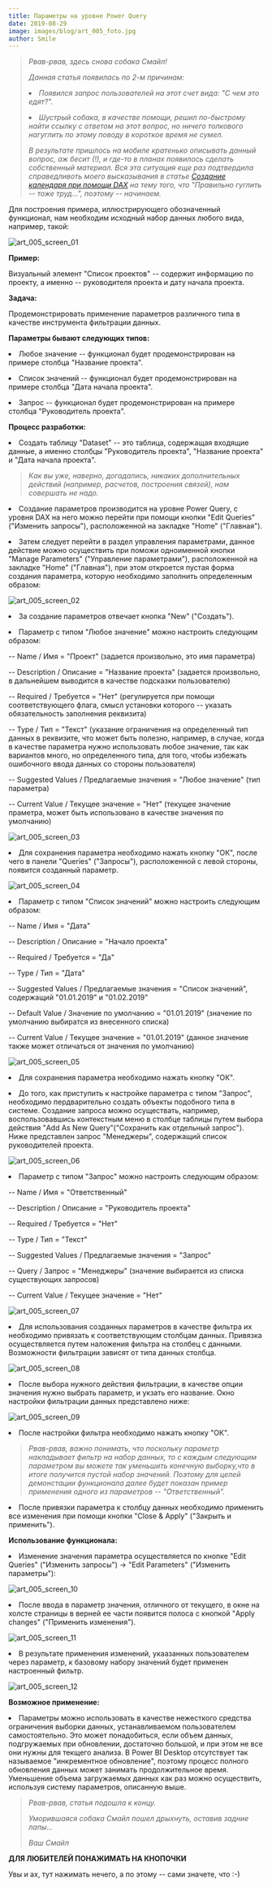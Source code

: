 ```yaml
---
title: Параметры на уровне Power Query
date: 2019-08-29
image: images/blog/art_005_foto.jpg
author: Smile
---
```


> *Рвав-рвав, здесь снова собака Смайл!*
>
> *Данная статья появилась по 2-м причинам:*
>
> **<li>** *Появился запрос пользователей на этот счет вида: "С чем это едят?".*
>
> **<li>** *Шустрый собака, в качестве помощи, решил по-быстрому найти ссылку с ответом на этот вопрос, но ничего толкового нагуглить по этому поводу в короткое время не сумел.* 
>
> *В результате пришлось на мобиле кратенько описывать данный вопрос, аж бесит (!), и где-то в планах появилось сделать собственный материал. Вся эта ситуация еще раз подтвердила справедливоть моего высказывания в статье [Создание календаря при помощи DAX](https://kkadikin.ru/ru/blog/article_001/) на тему того, что "Правильно гуглить -- тоже труд...", поэтому -- начинаем.*

Для построения примера, иллюстрирующего обозначенный функционал, нам необходим исходный набор данных любого вида, например, такой:

![art_005_screen_01](https://kkadikin.ru/images/blog/art_005_screen_1.jpg)


**Пример:**

Визуальный элемент "Список проектов" -- cодержит информацию по проекту, а именно -- руководителя проекта и дату начала проекта.


**Задача:**

Продемонстрировать применение параметров различного типа в качестве инструмента фильтрации данных.


**Параметры бывают следующих типов:** 

**<li>** Любое значение -- функционал будет продемонстрирован на примере столбца "Название проекта".

**<li>** Список значений -- функционал будет продемонстрирован на примере столбца "Дата начала проекта".

**<li>** Запрос -- функционал будет продемонстрирован на примере столбца "Руководитель проекта".


**Процесс разработки:**

**<li>** Создать таблицу "Dataset" -- это таблица, содержащая входящие данные, а именно столбцы "Руководитель проекта", "Название проекта" и "Дата начала проекта".

> *Как вы уже, наверно, догадались, никаких дополнительных действий (например, расчетов, построения связей), нам совершать не надо.*

**<li>** Создание параметров производится на уровне Power Query, с уровня DAX  на него можно перейти при помощи кнопки "Edit Queries" ("Изменить запросы"), расположенной на закладке "Home" ("Главная").

**<li>** Затем следует перейти в раздел управления параметрами, данное действие можно осуществить при поможи одноименной кнопки "Manage Parameters" ("Управление параметрами"), расположенной на закладке "Home" ("Главная"), при этом откроется пустая форма создания  параметра, которую необходимо заполнить определенным образом:

![art_005_screen_02](https://kkadikin.ru/images/blog/art_005_screen_2.jpg)

**<li>** За создание параметров отвечает кнопка "New" ("Создать").

**<li>** Параметр с типом "Любое значение" можно настроить следующим образом:

-- Name / Имя = "Проект" (задается произвольно, это имя параметра)

-- Description / Описание  = "Название проекта" (задается произвольно, в дальнейшем выводится в качестве подсказки пользователю)

-- Required / Требуется  = "Нет" (регулируется при помощи соответствующего флага, смысл установки которого -- указать обязательность заполнения реквизита)

-- Type / Тип  = "Текст" (указание ограничения на определенный тип данных в реквизите, что может быть полезно, например, в случае, когда в качестве параметра нужно использовать любое значение, так как вариантов много, но определенного типа, для того, чтобы избежать ошибочного ввода данных со стороны пользователя)

-- Suggested Values / Предлагаемые значения = "Любое значение" (тип параметра)

-- Current Value / Текущее значение = "Нет" (текущее значение праметра, может быть использовано в качестве значения по умолчанию)

![art_005_screen_03](https://kkadikin.ru/images/blog/art_005_screen_3.jpg)

**<li>** Для сохранения параметра необходимо нажать кнопку "ОК", после чего в панели "Queries" ("Запросы"), расположенной с левой стороны, появится созданный параметр.

![art_005_screen_04](https://kkadikin.ru/images/blog/art_005_screen_4.jpg)

**<li>** Параметр с типом "Список значений" можно настроить следующим образом:

-- Name / Имя = "Дата"

-- Description / Описание  = "Начало проекта"

-- Required / Требуется  = "Да"

-- Type / Тип  = "Дата"

-- Suggested Values / Предлагаемые значения = "Список значений", содержащий "01.01.2019" и "01.02.2019"

-- Default Value / Значение по умолчанию = "01.01.2019" (значение по умолчанию выбиратся из внесенного списка)

-- Current Value / Текущее значение = "01.01.2019" (данное значение также может отличаться от значения по умолчанию)

![art_005_screen_05](https://kkadikin.ru/images/blog/art_005_screen_5.jpg)

**<li>** Для сохранения параметра необходимо нажать кнопку "ОК".

**<li>** До того, как приступить к настройке параметра с типом "Запрос", необходимо пердварительно создать объекты подобного типа в системе. Создание запроса можно осуществать, например, воспользовавшись контекстным меню в столбце таблицы путем выбора действия "Add As New Query"("Сохранить как отдельный запрос"). Ниже представлен запрос "Менеджеры", содержащий список руководителей проекта.

![art_005_screen_06](https://kkadikin.ru/images/blog/art_005_screen_6.jpg)

**<li>** Параметр с типом "Запрос" можно настроить следующим образом:

-- Name / Имя = "Ответственный"

-- Description / Описание  = "Руководитель проекта"

-- Required / Требуется  = "Нет"

-- Type / Тип  = "Текст"

-- Suggested Values / Предлагаемые значения = "Запрос"

-- Query /  Запрос = "Менеджеры" (значение выбирается из списка существующих запросов)

-- Current Value / Текущее значение = "Нет"

![art_005_screen_07](https://kkadikin.ru/images/blog/art_005_screen_7.jpg)

**<li>** Для использования созданных параметров в качестве фильтра их необходимо привязать к соответствующим столбцам данных. Привязка осуществляется путем наложения фильтра на столбец с данными. Возможности фильтрации зависят от типа данных столбца.

![art_005_screen_08](https://kkadikin.ru/images/blog/art_005_screen_8.jpg)

**<li>** После выбора нужного действия фильтрации, в качестве опции значения нужно выбрать параметр, и укзать его название. Окно настройки фильтрации данных представлено ниже:

![art_005_screen_09](https://kkadikin.ru/images/blog/art_005_screen_9.jpg)

**<li>** После настройки фильтра необходимо нажать кнопку "ОК".

> *Рвав-рвав, важно понимать, что поскольку параметр накладывает фильтр на набор данных, то с каждым следующим параметром вы можете так уменьшить конечную выборку,что в итоге получится пустой набор значений. Поэтому для целей демонстации функционала далее будет показан пример применения  одного из параметров -- "Ответственный".* 

**<li>** После привязки параметра к столбцу данных необходимо применить все изменения при помощи кнопки "Close & Apply" ("Закрыть и применить").


**Использование функционала:**

**<li>** Изменение значения параметра осуществляется по кнопке "Edit Queries" ("Изменить запросы") -> "Edit Parameters" ("Изменить параметры"):

![art_005_screen_10](https://kkadikin.ru/images/blog/art_005_screen_10.jpg)

**<li>** После ввода в параметр значения, отличного от текущего, в окне на холсте страницы в верней ее части появится полоса с кнопкой "Apply changes" ("Применить изменения").

![art_005_screen_11](https://kkadikin.ru/images/blog/art_005_screen_11.jpg)

**<li>** В результате применения изменений, укаазанных пользователем через параметр, к базовому набору значений будет применен настроенный фильтр.

![art_005_screen_12](https://kkadikin.ru/images/blog/art_005_screen_12.jpg)


**Возможное применение:**

**<li>** Параметры можно использовать в качестве нежесткого средства ограничения выборки данных, устанавливаемом пользователем самостоятельно. Это может понадобиться, если объем данных, подгружаемых при обновлении, достаточно большой, и при этом не все они нужны для текщего анализа. В Power BI Desktop отсутствует так называемое "инкрементное обновление", поэтому процесс полного обновления данных может занимать продолжительное время.  Уменьшение объема загружаемых данных как раз можно осуществить, используя систему параметров, описанную выше.


> *Рвав-рвав, статья подошла к концу.*
>
> *Уморившаяся собака Смайл пошел дрыхнуть, оставив задние лапы...*
>
> *Ваш Смайл*

**ДЛЯ ЛЮБИТЕЛЕЙ ПОНАЖИМАТЬ НА КНОПОЧКИ**

Увы и ах, тут нажимать нечего, а по этому -- сами значете, что :-)